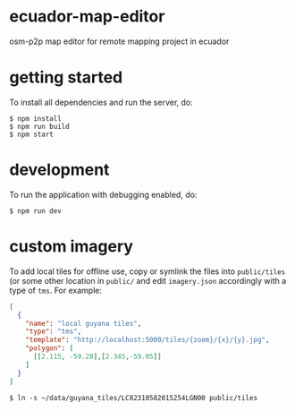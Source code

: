 # ecuador-map-editor

osm-p2p map editor for remote mapping project in ecuador

# getting started

To install all dependencies and run the server, do:

```
$ npm install
$ npm run build
$ npm start
```

# development

To run the application with debugging enabled, do:

```
$ npm run dev
```

# custom imagery

To add local tiles for offline use, copy or symlink the files into
`public/tiles` (or some other location in `public/` and edit `imagery.json`
accordingly with a type of `tms`. For example:

``` json
[
  {
    "name": "local guyana tiles",
    "type": "tms",
    "template": "http://localhost:5000/tiles/{zoom}/{x}/{y}.jpg",
    "polygon": [
      [[2.115, -59.28],[2.345,-59.05]]
    ]
  }
]
```

```
$ ln -s ~/data/guyana_tiles/LC82310582015254LGN00 public/tiles
```

